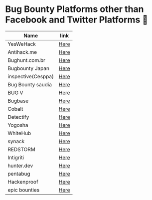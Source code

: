 # Bug Bounty Platforms other than Facebook and Twitter Platforms :purple_heart:

| Name  | link |
| ------------- | ------------- |
| YesWeHack  |   [Here](https://www.yeswehack.com)   |
| Antihack.me  |[Here](https://www.antihack.me/leaderboard)|
| Bughunt.com.br  |   [Here](https://bughunt.com.br)  |
| Bugbounty Japan  |[Here](https://bugbounty.jp/users/ranking)|
| inspective(Cesppa)  |   [Here](www.inspectiv.com)   |
| Bug Bounty saudia  |[Here](https://bugbounty.sa/leaderboard)|
| BUG V |   [Here](https://bugv.io)   |
| Bugbase |[Here](https://bugbase.in)|
| Cobalt  |   [Here](https://app.cobalt.io/pentesters)   |
| Detectify  |[Here](https://detectify.com/.../ethical-hacking-with-crowdsource)|
| Yogosha  |   [Here](https://yogosha.com)   |
| WhiteHub  |[Here](https://whitehub.net/leaderboard)|
| synack  |[Here](https://www.synack.com/)|
| REDSTORM  |[Here](https://www.redstorm.io)|
| Intigriti  |[Here](https://www.intigriti.com/)|
| hunter.dev  |[Here](https://huntr.dev/leaderboard)|
| pentabug |[Here](https://www.pentabug.com/)|
| Hackenproof  |[Here](https://hackenproof.com/)|
| epic bounties  |[Here](https://www.epicbounties.com)|
